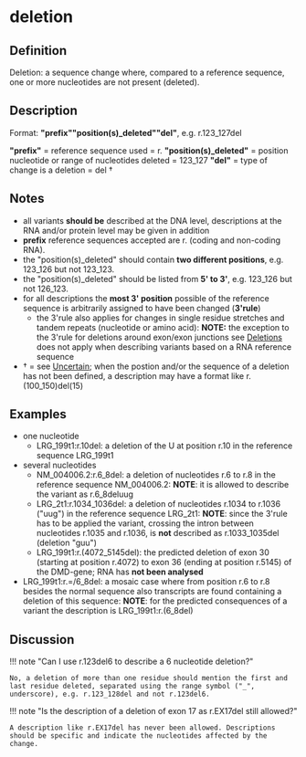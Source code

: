 # deletion

## Definition

Deletion: a sequence change where, compared to a reference sequence, one or more nucleotides are not present (deleted).

## Description

Format: **"prefix""position(s)\_deleted""del"**, e.g. r.123_127del

**"prefix"** = reference sequence used = r. **"position(s)\_deleted"** = position nucleotide or range of nucleotides deleted = 123_127 **"del"** = type of change is a deletion = del †

## Notes

- all variants **should be** described at the DNA level, descriptions at the RNA and/or protein level may be given in addition
- **prefix** reference sequences accepted are r. (coding and non-coding RNA).
- the "position(s)\_deleted" should contain **two different positions**, e.g. 123_126 but not 123_123.
- the "position(s)\_deleted" should be listed from **5' to 3'**, e.g. 123_126 but not 126_123.
- for all descriptions the **most 3' position** possible of the reference sequence is arbitrarily assigned to have been changed (**3'rule**)
  - the 3'rule also applies for changes in single residue stretches and tandem repeats (nucleotide or amino acid): **NOTE:** the exception to the 3'rule for deletions around exon/exon junctions see [Deletions](../DNA/deletion.md) does not apply when describing variants based on a RNA reference sequence
- † = see [Uncertain](../uncertain.md); when the postion and/or the sequence of a deletion has not been defined, a description may have a format like r.(100_150)del(15)

## Examples

- one nucleotide
  - LRG_199t1:r.10del: a deletion of the U at position r.10 in the reference sequence LRG_199t1
- several nucleotides
  - NM_004006.2:r.6_8del: a deletion of nucleotides r.6 to r.8 in the reference sequence NM_004006.2: **NOTE**: it is allowed to describe the variant as r.6_8deluug
  - LRG_2t1:r.1034_1036del: a deletion of nucleotides r.1034 to r.1036 ("uug") in the reference sequence LRG_2t1: **NOTE**: since the 3'rule has to be applied the variant, crossing the intron between nucleotides r.1035 and r.1036, is **not** described as r.1033_1035del (deletion "guu")
  - LRG_199t1:r.(4072_5145del): the predicted deletion of exon 30 (starting at position r.4072) to exon 36 (ending at position r.5145) of the DMD-gene; RNA has **not been analysed**
- LRG_199t1:r.=/6_8del: a mosaic case where from position r.6 to r.8 besides the normal sequence also transcripts are found containing a deletion of this sequence: **NOTE**: for the predicted consequences of a variant the description is LRG_199t1:r.(6_8del)

## Discussion

!!! note "Can I use r.123del6 to describe a 6 nucleotide deletion?"

    No, a deletion of more than one residue should mention the first and last residue deleted, separated using the range symbol ("_", underscore), e.g. r.123_128del and not r.123del6.

!!! note "Is the description of a deletion of exon 17 as r.EX17del still allowed?"

    A description like r.EX17del has never been allowed. Descriptions should be specific and indicate the nucleotides affected by the change.
